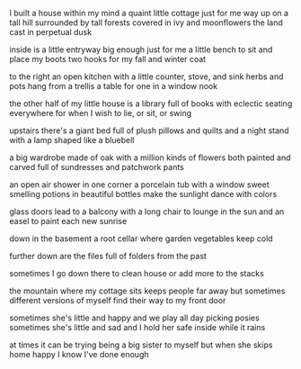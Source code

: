 I built a house within my mind
a quaint little cottage just for me
way up on a tall hill
surrounded by tall forests
covered in ivy and moonflowers
the land cast in perpetual dusk

inside is a little entryway
big enough just for me
a little bench to sit and place my boots
two hooks for my fall and winter coat

to the right an open kitchen
with a little counter, stove, and sink
herbs and pots hang from a trellis
a table for one in a window nook

the other half of my little house
is a library full of books
with eclectic seating everywhere
for when I wish to lie, or sit, or swing

upstairs there's a giant bed
full of plush pillows and quilts
and a night stand with a lamp
shaped like a bluebell

a big wardrobe made of oak
with a million kinds of flowers
both painted and carved
full of sundresses and patchwork pants

an open air shower in one corner
a porcelain tub with a window
sweet smelling potions in beautiful bottles
make the sunlight dance with colors

glass doors lead to a balcony
with a long chair to lounge in the sun
and an easel to paint each new sunrise

down in the basement a root cellar
where garden vegetables keep cold

further down are the files
full of folders from the past

sometimes I go down there to clean house
or add more to the stacks

the mountain where my cottage sits 
keeps people far away
but sometimes different versions of myself
find their way to my front door

sometimes she's little and happy
and we play all day picking posies
sometimes she's little and sad
and I hold her safe inside while it rains 

at times it can be trying
being a big sister to myself
but when she skips home happy
I know I've done enough